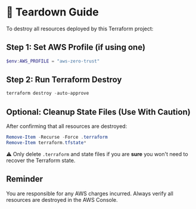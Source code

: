 
# 🧹 Teardown Guide

To destroy all resources deployed by this Terraform project:

## Step 1: Set AWS Profile (if using one)
```powershell
$env:AWS_PROFILE = "aws-zero-trust"
```

## Step 2: Run Terraform Destroy
```powershell
terraform destroy -auto-approve
```

## Optional: Cleanup State Files (Use With Caution)
After confirming that all resources are destroyed:
```powershell
Remove-Item -Recurse -Force .terraform
Remove-Item terraform.tfstate*
```

⚠️ Only delete `.terraform` and state files if you are **sure** you won't need to recover the Terraform state.

## Reminder

You are responsible for any AWS charges incurred. Always verify all resources are destroyed in the AWS Console.
